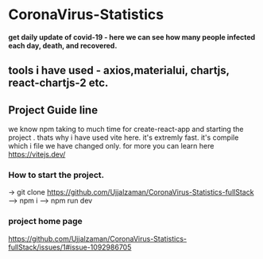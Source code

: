 # CoronaVirus-Statistics
#### get daily update of covid-19 - here we can see how many people infected each day, death, and recovered.
## tools i have used - axios,materialui, chartjs, react-chartjs-2 etc.

## Project Guide line
we know npm taking to much time for create-react-app and starting the project .
thats why i have used vite here. it's extremly fast. it's compile which i file we have changed only.
for more you can learn here https://vitejs.dev/

### How to start the project.
-> git clone https://github.com/Ujjalzaman/CoronaVirus-Statistics-fullStack
--> npm i
--> npm run dev



### project home page

https://github.com/Ujjalzaman/CoronaVirus-Statistics-fullStack/issues/1#issue-1092986705 

